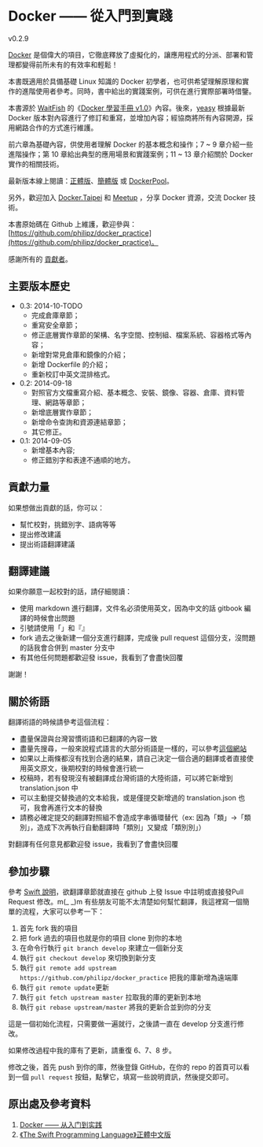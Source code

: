 Docker —— 從入門到實踐
===============

v0.2.9

[Docker](docker.com) 是個偉大的項目，它徹底釋放了虛擬化的，讓應用程式的分派、部署和管理都變得前所未有的有效率和輕鬆！

本書既適用於具備基礎 Linux 知識的 Docker 初學者，也可供希望理解原理和實作的進階使用者參考。同時，書中給出的實踐案例，可供在進行實際部署時借鑒。

本書源於 [WaitFish](github.com/qcpm1983) 的《[Docker 學習手冊 v1.0](https://github.com/yeasy/docker_practice/raw/master/_local/docker_manual_waitfish.pdf)》內容。後來，[yeasy](github.com/yeasy)
根據最新 Docker 版本對內容進行了修訂和重寫，並增加內容；經協商將所有內容開源，採用網路合作的方式進行維護。

前六章為基礎內容，供使用者理解 Docker 的基本概念和操作；7 ~ 9 章介紹一些進階操作；第 10 章給出典型的應用場景和實踐案例；11 ~ 13 章介紹關於 Docker 實作的相關技術。

最新版本線上閱讀：[正體版](https://www.gitbook.io/book/philipzheng/docker_practice)、[簡體版](https://www.gitbook.io/book/yeasy/docker_practice) 或 [DockerPool](http://dockerpool.com/static/books/docker_practice/index.html)。

另外，歡迎加入 [Docker.Taipei](https://www.facebook.com/groups/docker.taipei/) 和 [Meetup](http://www.meetup.com/Docker-Taipei/) ，分享 Docker 資源，交流 Docker 技術。


本書原始碼在 Github 上維護，歡迎參與： [https://github.com/philipz/docker_practice](https://github.com/philipz/docker_practice)。

感謝所有的 [貢獻者](https://github.com/philipz/docker_practice/graphs/contributors)。

## 主要版本歷史
* 0.3: 2014-10-TODO
    * 完成倉庫章節；
    * 重寫安全章節；
    * 修正底層實作章節的架構、名字空間、控制組、檔案系統、容器格式等內容；
    * 新增對常見倉庫和鏡像的介紹；
    * 新增 Dockerfile 的介紹；
    * 重新校訂中英文混排格式。
* 0.2: 2014-09-18
    * 對照官方文檔重寫介紹、基本概念、安裝、鏡像、容器、倉庫、資料管理、網路等章節；
    * 新增底層實作章節；
    * 新增命令查詢和資源連結章節；
    * 其它修正。
* 0.1: 2014-09-05
    * 新增基本內容;
    * 修正錯別字和表達不通順的地方。

## 貢獻力量

如果想做出貢獻的話，你可以：

- 幫忙校對，挑錯別字、語病等等
- 提出修改建議
- 提出術語翻譯建議

## 翻譯建議

如果你願意一起校對的話，請仔細閱讀：

- 使用 markdown 進行翻譯，文件名必須使用英文，因為中文的話 gitbook 編譯的時候會出問題
- 引號請使用「」和『』
- fork 過去之後新建一個分支進行翻譯，完成後 pull request 這個分支，沒問題的話我會合併到 master 分支中
- 有其他任何問題都歡迎發 issue，我看到了會盡快回覆

謝謝！

## 關於術語

翻譯術語的時候請參考這個流程：

- 盡量保證與台灣習慣術語和已翻譯的內容一致
- 盡量先搜尋，一般來說程式語言的大部分術語是一樣的，可以參考[這個網站](http://jjhou.boolan.com/terms.htm)
- 如果以上兩條都沒有找到合適的結果，請自己決定一個合適的翻譯或者直接使用英文原文，後期校對的時候會進行統一
- 校稿時，若有發現沒有被翻譯成台灣術語的大陸術語，可以將它新增到 translation.json 中
- 可以主動提交替換過的文本給我，或是僅提交新增過的 translation.json 也可，我會再進行文本的替換
- 請務必確定提交的翻譯對照組不會造成字串循環替代（ex: 因為「類」->「類別」，造成下次再執行自動翻譯時「類別」又變成「類別別」）

對翻譯有任何意見都歡迎發 issue，我看到了會盡快回覆

## 參加步驟

參考 [Swift 說明](https://github.com/tommy60703/the-swift-programming-language-in-traditional-chinese/)，欲翻譯章節就直接在 github 上發 Issue 中註明或直接發Pull Request 修改。m(_ _)m
有些朋友可能不太清楚如何幫忙翻譯，我這裡寫一個簡單的流程，大家可以參考一下：

1. 首先 fork 我的項目
2. 把 fork 過去的項目也就是你的項目 clone 到你的本地
3. 在命令行執行 `git branch develop` 來建立一個新分支
4. 執行 `git checkout develop` 來切換到新分支
5. 執行 `git remote add upstream https://github.com/philipz/docker_practice` 把我的庫新增為遠端庫
6. 執行 `git remote update`更新
7. 執行 `git fetch upstream master` 拉取我的庫的更新到本地
8. 執行 `git rebase upstream/master` 將我的更新合並到你的分支

這是一個初始化流程，只需要做一遍就行，之後請一直在 develop 分支進行修改。

如果修改過程中我的庫有了更新，請重復 6、7、8 步。

修改之後，首先 push 到你的庫，然後登錄 GitHub，在你的 repo 的首頁可以看到一個 `pull request` 按鈕，點擊它，填寫一些說明資訊，然後提交即可。

## 原出處及參考資料
1. [Docker —— 从入门到实践](https://github.com/yeasy/docker_practice/)
2. [《The Swift Programming Language­》正體中文版](https://github.com/tommy60703/the-swift-programming-language-in-traditional-chinese/)
